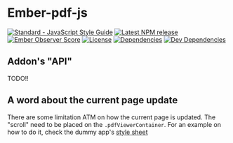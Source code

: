 # Ember-pdf-js

[![Standard - JavaScript Style Guide](https://img.shields.io/badge/code%20style-standard-brightgreen.svg)](http://standardjs.com/)
[![Latest NPM release](https://img.shields.io/npm/v/ember-pdf-js.svg)](https://www.npmjs.com/package/ember-pdf-js)
[![Ember Observer Score](http://emberobserver.com/badges/ember-pdf-js.svg)](http://emberobserver.com/addons/ember-pdf-js)
[![License](https://img.shields.io/npm/l/ember-pdf-js.svg)](LICENSE.md)
[![Dependencies](https://img.shields.io/david/smith-carson/ember-pdf-js.svg)](https://david-dm.org/smith-carson/ember-pdf-js)
[![Dev Dependencies](https://img.shields.io/david/dev/smith-carson/ember-pdf-js.svg)](https://david-dm.org/smith-carson/ember-pdf-js#info=devDependencies)


## Addon's "API"

TODO!!


## A word about the current page update

There are some limitation ATM on how the current page is updated. The "scroll" need to be placed on the `.pdfViewerContainer`. For an example on how to do it, check the dummy app's [style sheet](https://github.com/smith-carson/ember-pdf-js/blob/master/tests/dummy/app/styles/app.css)
